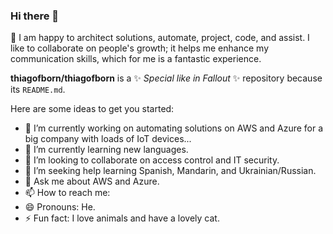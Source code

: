 ### Hi there 👋

🔭 I am happy to architect solutions, automate, project, code, and assist. I like to collaborate on people's growth; it helps me enhance my communication skills, which for me is a fantastic experience.

**thiagofborn/thiagofborn** is a ✨ _Special like in Fallout_ ✨ repository because its `README.md`. 

Here are some ideas to get you started:

- 🔭 I’m currently working on automating solutions on AWS and Azure for a big company with loads of IoT devices...
- 🌱 I’m currently learning new languages.
- 👯 I’m looking to collaborate on access control and IT security.
- 🤔 I’m seeking help learning Spanish, Mandarin, and Ukrainian/Russian.
- 💬 Ask me about AWS and Azure.
- 📫 How to reach me: 
- 😄 Pronouns: He.
- ⚡ Fun fact: I love animals and have a lovely cat.

